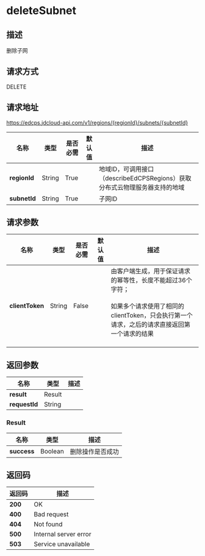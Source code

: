 # deleteSubnet


## 描述
删除子网

## 请求方式
DELETE

## 请求地址
https://edcps.jdcloud-api.com/v1/regions/{regionId}/subnets/{subnetId}

|名称|类型|是否必需|默认值|描述|
|---|---|---|---|---|
|**regionId**|String|True| |地域ID，可调用接口（describeEdCPSRegions）获取分布式云物理服务器支持的地域|
|**subnetId**|String|True| |子网ID|

## 请求参数
|名称|类型|是否必需|默认值|描述|
|---|---|---|---|---|
|**clientToken**|String|False| |由客户端生成，用于保证请求的幂等性，长度不能超过36个字符；<br/><br>如果多个请求使用了相同的clientToken，只会执行第一个请求，之后的请求直接返回第一个请求的结果<br/><br>|


## 返回参数
|名称|类型|描述|
|---|---|---|
|**result**|Result| |
|**requestId**|String| |

### <a name="Result">Result</a>
|名称|类型|描述|
|---|---|---|
|**success**|Boolean|删除操作是否成功|

## 返回码
|返回码|描述|
|---|---|
|**200**|OK|
|**400**|Bad request|
|**404**|Not found|
|**500**|Internal server error|
|**503**|Service unavailable|
